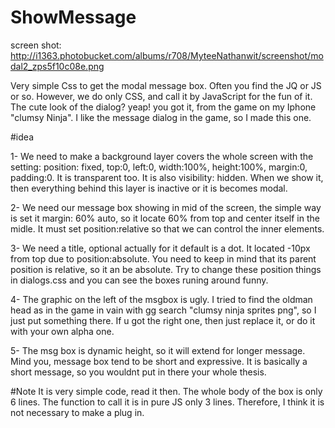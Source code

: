 ShowMessage
===========
screen shot: http://i1363.photobucket.com/albums/r708/MyteeNathanwit/screenshot/modal2_zps5f10c08e.png

Very simple Css to get the modal message box. Often you find the JQ or JS or so. However, we do only CSS, and call it by JavaScript for the fun of it. The cute look of the dialog? yeap! you got it, from the game on my Iphone "clumsy Ninja". I like the message dialog in the game, so I made this one. 

#idea

1- We need to make a background layer covers the whole screen with the setting: position: fixed, top:0, left:0, width:100%, height:100%, margin:0, padding:0. It is transparent too. It is also visibility: hidden. When we show it, then everything behind this layer is inactive or it is becomes modal. 

2- We need our message box showing in mid of the screen, the simple way is set it margin: 60% auto, so it locate 60% from top and center itself in the midle. It must set position:relative so that we can control the inner elements.

3- We need a title, optional actually for it default is a dot. It located -10px from top due to position:absolute. You need to keep in mind that its parent position is relative, so it an be absolute. Try to change these position things in dialogs.css and you can see the boxes runing around funny.

4- The graphic on the left of the msgbox is ugly. I tried to find the oldman head as in the game in vain with gg search "clumsy ninja sprites png", so I just put something there. If u got the right one, then just replace it, or do it with your own alpha one.

5- The msg box is dynamic height, so it will extend for longer message. Mind you, message box tend to be short and expressive. It is basically a short message, so you wouldnt put in there your whole thesis.

#Note
It is very simple code, read it then. The whole body of the box is only 6 lines. The function to call it is in pure JS only 3 lines. Therefore, I think it is not necessary to make a plug in.
